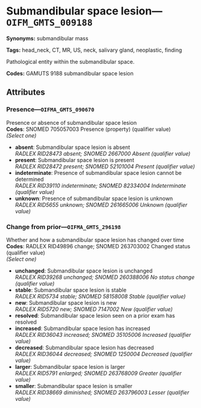 # Submandibular space lesion—`OIFM_GMTS_009188`

**Synonyms:** submandibular mass

**Tags:** head_neck, CT, MR, US, neck, salivary gland, neoplastic, finding

Pathological entity within the submandibular space.

**Codes:** GAMUTS 9188 submandibular space lesion

## Attributes

### Presence—`OIFMA_GMTS_090670`

Presence or absence of submandibular space lesion  
**Codes**: SNOMED 705057003 Presence (property) (qualifier value)  
*(Select one)*

- **absent**: Submandibular space lesion is absent  
_RADLEX RID28473 absent; SNOMED 2667000 Absent (qualifier value)_
- **present**: Submandibular space lesion is present  
_RADLEX RID28472 present; SNOMED 52101004 Present (qualifier value)_
- **indeterminate**: Presence of submandibular space lesion cannot be determined  
_RADLEX RID39110 indeterminate; SNOMED 82334004 Indeterminate (qualifier value)_
- **unknown**: Presence of submandibular space lesion is unknown  
_RADLEX RID5655 unknown; SNOMED 261665006 Unknown (qualifier value)_

### Change from prior—`OIFMA_GMTS_296198`

Whether and how a submandibular space lesion has changed over time  
**Codes**: RADLEX RID49896 change; SNOMED 263703002 Changed status (qualifier value)  
*(Select one)*

- **unchanged**: Submandibular space lesion is unchanged  
_RADLEX RID39268 unchanged; SNOMED 260388006 No status change (qualifier value)_
- **stable**: Submandibular space lesion is stable  
_RADLEX RID5734 stable; SNOMED 58158008 Stable (qualifier value)_
- **new**: Submandibular space lesion is new  
_RADLEX RID5720 new; SNOMED 7147002 New (qualifier value)_
- **resolved**: Submandibular space lesion seen on a prior exam has resolved  
- **increased**: Submandibular space lesion has increased  
_RADLEX RID36043 increased; SNOMED 35105006 Increased (qualifier value)_
- **decreased**: Submandibular space lesion has decreased  
_RADLEX RID36044 decreased; SNOMED 1250004 Decreased (qualifier value)_
- **larger**: Submandibular space lesion is larger  
_RADLEX RID5791 enlarged; SNOMED 263768009 Greater (qualifier value)_
- **smaller**: Submandibular space lesion is smaller  
_RADLEX RID38669 diminished; SNOMED 263796003 Lesser (qualifier value)_